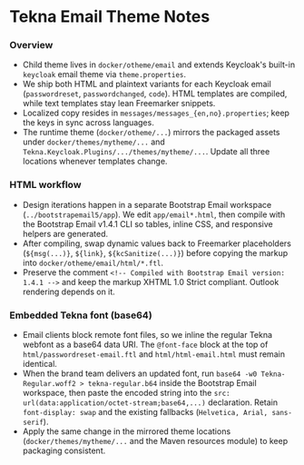 # Tekna Email Theme Notes

### Overview
- Child theme lives in `docker/otheme/email` and extends Keycloak's built-in `keycloak` email theme via `theme.properties`.
- We ship both HTML and plaintext variants for each Keycloak email (`passwordreset`, `passwordchanged`, `code`). HTML templates are compiled, while text templates stay lean Freemarker snippets.
- Localized copy resides in `messages/messages_{en,no}.properties`; keep the keys in sync across languages.
- The runtime theme (`docker/otheme/...`) mirrors the packaged assets under `docker/themes/mytheme/...` and `Tekna.Keycloak.Plugins/.../themes/mytheme/...`. Update all three locations whenever templates change.

### HTML workflow
- Design iterations happen in a separate Bootstrap Email workspace (`../bootstrapemail5/app`). We edit `app/email*.html`, then compile with the Bootstrap Email v1.4.1 CLI so tables, inline CSS, and responsive helpers are generated.
- After compiling, swap dynamic values back to Freemarker placeholders (`${msg(...)}`, `${link}`, `${kcSanitize(...)}`) before copying the markup into `docker/otheme/email/html/*.ftl`.
- Preserve the comment `<!-- Compiled with Bootstrap Email version: 1.4.1 -->` and keep the markup XHTML 1.0 Strict compliant. Outlook rendering depends on it.

### Embedded Tekna font (base64)
- Email clients block remote font files, so we inline the regular Tekna webfont as a base64 data URI. The `@font-face` block at the top of `html/passwordreset-email.ftl` and `html/html-email.html` must remain identical.
- When the brand team delivers an updated font, run `base64 -w0 Tekna-Regular.woff2 > tekna-regular.b64` inside the Bootstrap Email workspace, then paste the encoded string into the `src: url(data:application/octet-stream;base64,...)` declaration. Retain `font-display: swap` and the existing fallbacks (`Helvetica, Arial, sans-serif`).
- Apply the same change in the mirrored theme locations (`docker/themes/mytheme/...` and the Maven resources module) to keep packaging consistent.
